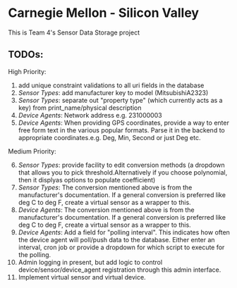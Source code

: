 # Carnegie Mellon - Silicon Valley

This is Team 4's Sensor Data Storage project

## TODOs: ##

High Priority:

1. add unique constraint validations to all uri fields in the database
2. *Sensor Types*: add manufacturer key to model (MitsubishiA2323)
3. *Sensor Types*: separate out "property type" (which currently acts as a key) from print_name/physical description
4. *Device Agents*: Network address e.g. 231000003
5. *Device Agents*: When providing GPS coordinates, provide a way to enter free form text in the various popular formats. Parse it in the backend to appropriate coordinates.e.g. Deg, Min, Second or just Deg etc.

Medium Priority:

6. *Sensor Types*: provide facility to edit conversion methods (a dropdown that allows you to pick threshold.Alternatively if you choose polynomial, then it displyas options to populate coefficient)
7. *Sensor Types*: The conversion mentioned above is from the manufacturer's documentation. If a general conversion is preferred like deg C to deg F, create a virtual sensor as a wrapper to this.
8. *Device Agents*: The conversion mentioned above is from the manufacturer's documentation. If a general conversion is preferred like deg C to deg F, create a virtual sensor as a wrapper to this.
9. *Device Agents*: Add a field for "polling interval". This indicates how often the device agent will poll/push data to the database. Either enter an interval, cron job or provide a dropdown for which script to execute for the polling.
10. Admin logging in present, but add logic to control device/sensor/device_agent registration through this admin interface.
11. Implement virtual sensor and virtual device.
